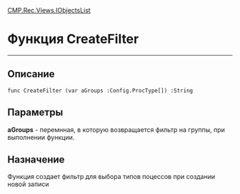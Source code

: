 ﻿---
Link: CMP.Rec.Views.IObjectsList.@CreateFilter
---

<!---  Навигация
[Имя проекта](#) :
-->
[CMP.Rec.Views.IObjectsList](Default)

# Функция CreateFilter
---

## Описание

    func CreateFilter (var aGroups :Config.ProcType[]) :String

## Параметры

**aGroups** - перемнная, в которую возвращается фильтр на группы, при выполнении функции.

<!--
## Аргументы{#Args}

### Аргумент1

Описание аргумента 1
-->

## Назначение

Функция создает фильтр для выбора типов поцессов при создании новой записи

<!--
## Пример

    CreateFilter...
-->

